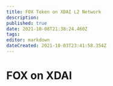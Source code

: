 ```yaml
---
title: FOX Token on XDAI L2 Network
description: 
published: true
date: 2021-10-08T21:38:24.460Z
tags: 
editor: markdown
dateCreated: 2021-10-03T23:41:58.354Z
---
```


# FOX on XDAI
